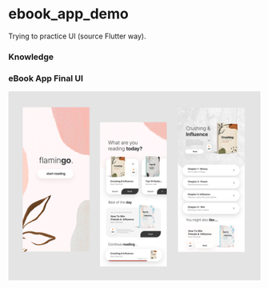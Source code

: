 # ebook_app_demo

Trying to practice UI (source Flutter way).

### Knowledge



### eBook App Final UI

![App UI](/attachment.png)
